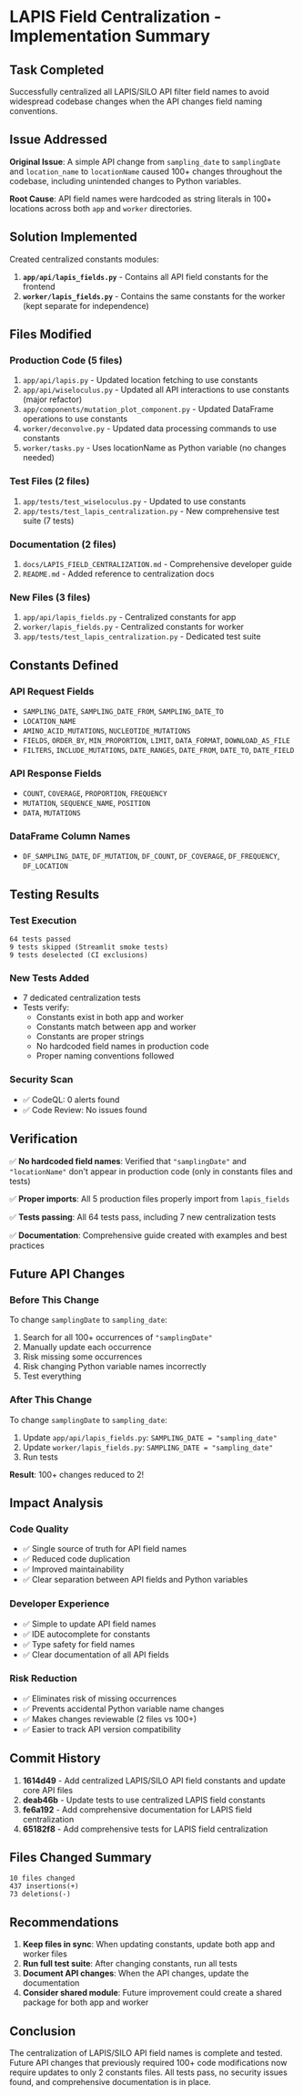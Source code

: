 # LAPIS Field Centralization - Implementation Summary

## Task Completed

Successfully centralized all LAPIS/SILO API filter field names to avoid widespread codebase changes when the API changes field naming conventions.

## Issue Addressed

**Original Issue**: A simple API change from `sampling_date` to `samplingDate` and `location_name` to `locationName` caused 100+ changes throughout the codebase, including unintended changes to Python variables.

**Root Cause**: API field names were hardcoded as string literals in 100+ locations across both `app` and `worker` directories.

## Solution Implemented

Created centralized constants modules:
1. **`app/api/lapis_fields.py`** - Contains all API field constants for the frontend
2. **`worker/lapis_fields.py`** - Contains the same constants for the worker (kept separate for independence)

## Files Modified

### Production Code (5 files)
1. `app/api/lapis.py` - Updated location fetching to use constants
2. `app/api/wiseloculus.py` - Updated all API interactions to use constants (major refactor)
3. `app/components/mutation_plot_component.py` - Updated DataFrame operations to use constants
4. `worker/deconvolve.py` - Updated data processing commands to use constants
5. `worker/tasks.py` - Uses locationName as Python variable (no changes needed)

### Test Files (2 files)
1. `app/tests/test_wiseloculus.py` - Updated to use constants
2. `app/tests/test_lapis_centralization.py` - New comprehensive test suite (7 tests)

### Documentation (2 files)
1. `docs/LAPIS_FIELD_CENTRALIZATION.md` - Comprehensive developer guide
2. `README.md` - Added reference to centralization docs

### New Files (3 files)
1. `app/api/lapis_fields.py` - Centralized constants for app
2. `worker/lapis_fields.py` - Centralized constants for worker
3. `app/tests/test_lapis_centralization.py` - Dedicated test suite

## Constants Defined

### API Request Fields
- `SAMPLING_DATE`, `SAMPLING_DATE_FROM`, `SAMPLING_DATE_TO`
- `LOCATION_NAME`
- `AMINO_ACID_MUTATIONS`, `NUCLEOTIDE_MUTATIONS`
- `FIELDS`, `ORDER_BY`, `MIN_PROPORTION`, `LIMIT`, `DATA_FORMAT`, `DOWNLOAD_AS_FILE`
- `FILTERS`, `INCLUDE_MUTATIONS`, `DATE_RANGES`, `DATE_FROM`, `DATE_TO`, `DATE_FIELD`

### API Response Fields
- `COUNT`, `COVERAGE`, `PROPORTION`, `FREQUENCY`
- `MUTATION`, `SEQUENCE_NAME`, `POSITION`
- `DATA`, `MUTATIONS`

### DataFrame Column Names
- `DF_SAMPLING_DATE`, `DF_MUTATION`, `DF_COUNT`, `DF_COVERAGE`, `DF_FREQUENCY`, `DF_LOCATION`

## Testing Results

### Test Execution
```
64 tests passed
9 tests skipped (Streamlit smoke tests)
9 tests deselected (CI exclusions)
```

### New Tests Added
- 7 dedicated centralization tests
- Tests verify:
  - Constants exist in both app and worker
  - Constants match between app and worker
  - Constants are proper strings
  - No hardcoded field names in production code
  - Proper naming conventions followed

### Security Scan
- ✅ CodeQL: 0 alerts found
- ✅ Code Review: No issues found

## Verification

✅ **No hardcoded field names**: Verified that `"samplingDate"` and `"locationName"` don't appear in production code (only in constants files and tests)

✅ **Proper imports**: All 5 production files properly import from `lapis_fields`

✅ **Tests passing**: All 64 tests pass, including 7 new centralization tests

✅ **Documentation**: Comprehensive guide created with examples and best practices

## Future API Changes

### Before This Change
To change `samplingDate` to `sampling_date`:
1. Search for all 100+ occurrences of `"samplingDate"`
2. Manually update each occurrence
3. Risk missing some occurrences
4. Risk changing Python variable names incorrectly
5. Test everything

### After This Change
To change `samplingDate` to `sampling_date`:
1. Update `app/api/lapis_fields.py`: `SAMPLING_DATE = "sampling_date"`
2. Update `worker/lapis_fields.py`: `SAMPLING_DATE = "sampling_date"`
3. Run tests

**Result**: 100+ changes reduced to 2!

## Impact Analysis

### Code Quality
- ✅ Single source of truth for API field names
- ✅ Reduced code duplication
- ✅ Improved maintainability
- ✅ Clear separation between API fields and Python variables

### Developer Experience
- ✅ Simple to update API field names
- ✅ IDE autocomplete for constants
- ✅ Type safety for field names
- ✅ Clear documentation of all API fields

### Risk Reduction
- ✅ Eliminates risk of missing occurrences
- ✅ Prevents accidental Python variable name changes
- ✅ Makes changes reviewable (2 files vs 100+)
- ✅ Easier to track API version compatibility

## Commit History

1. **1614d49** - Add centralized LAPIS/SILO API field constants and update core API files
2. **deab46b** - Update tests to use centralized LAPIS field constants
3. **fe6a192** - Add comprehensive documentation for LAPIS field centralization
4. **65182f8** - Add comprehensive tests for LAPIS field centralization

## Files Changed Summary
```
10 files changed
437 insertions(+)
73 deletions(-)
```

## Recommendations

1. **Keep files in sync**: When updating constants, update both app and worker files
2. **Run full test suite**: After changing constants, run all tests
3. **Document API changes**: When the API changes, update the documentation
4. **Consider shared module**: Future improvement could create a shared package for both app and worker

## Conclusion

The centralization of LAPIS/SILO API field names is complete and tested. Future API changes that previously required 100+ code modifications now require updates to only 2 constants files. All tests pass, no security issues found, and comprehensive documentation is in place.
